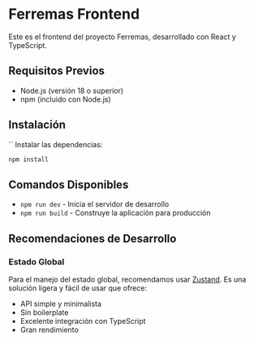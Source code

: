 # Ferremas Frontend

Este es el frontend del proyecto Ferremas, desarrollado con React y TypeScript.

## Requisitos Previos

- Node.js (versión 18 o superior)
- npm (incluido con Node.js)

## Instalación

``
Instalar las dependencias:
```bash
npm install
```

## Comandos Disponibles

- `npm run dev` - Inicia el servidor de desarrollo
- `npm run build` - Construye la aplicación para producción

## Recomendaciones de Desarrollo

### Estado Global
Para el manejo del estado global, recomendamos usar [Zustand](https://github.com/pmndrs/zustand). Es una solución ligera y fácil de usar que ofrece:

- API simple y minimalista
- Sin boilerplate
- Excelente integración con TypeScript
- Gran rendimiento

